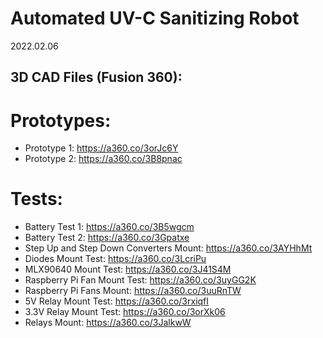 # Automated UV-C Sanitizing Robot
2022.02.06

## 3D CAD Files (Fusion 360):
# Prototypes:
* Prototype 1: https://a360.co/3orJc6Y
* Prototype 2: https://a360.co/3B8pnac
# Tests:
* Battery Test 1: https://a360.co/3B5wgcm
* Battery Test 2: https://a360.co/3Gpatxe
* Step Up and Step Down Converters Mount: https://a360.co/3AYHhMt
* Diodes Mount Test: https://a360.co/3LcriPu
* MLX90640 Mount Test: https://a360.co/3J41S4M
* Raspberry Pi Fan Mount Test: https://a360.co/3uyGG2K
* Raspberry Pi Fans Mount: https://a360.co/3uuRnTW
* 5V Relay Mount Test: https://a360.co/3rxiqfI
* 3.3V Relay Mount Test: https://a360.co/3orXk06
* Relays Mount: https://a360.co/3JalkwW                                                                                                                                                                                                                                                                                                                                                                                                                                                                                 